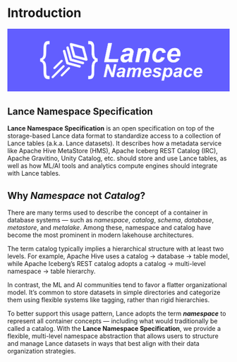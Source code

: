 # Introduction

![logo](./logo/wide.png)

## Lance Namespace Specification

**Lance Namespace Specification** is an open specification on top of the storage-based Lance data format
to standardize access to a collection of Lance tables (a.k.a. Lance datasets).
It describes how a metadata service like Apache Hive MetaStore (HMS), Apache Iceberg REST Catalog (IRC),
Apache Gravitino, Unity Catalog, etc. should store and use Lance tables, 
as well as how ML/AI tools and analytics compute engines should integrate with Lance tables.

## Why _Namespace_ not _Catalog_?

There are many terms used to describe the concept of a container in database systems
— such as _namespace_, _catalog_, _schema_, _database_, _metastore_, and _metalake_. 
Among these, namespace and catalog have become the most prominent in modern lakehouse architectures.

The term catalog typically implies a hierarchical structure with at least two levels. 
For example, Apache Hive uses a catalog → database → table model, 
while Apache Iceberg’s REST catalog adopts a catalog → multi-level namespace → table hierarchy.

In contrast, the ML and AI communities tend to favor a flatter organizational model. 
It’s common to store datasets in simple directories 
and categorize them using flexible systems like tagging, rather than rigid hierarchies.

To better support this usage pattern, Lance adopts the term **_namespace_** to represent all container concepts 
— including what would traditionally be called a catalog. 
With the **Lance Namespace Specification**, we provide a flexible, multi-level namespace abstraction 
that allows users to structure and manage Lance datasets in ways that best align with their data organization strategies.
